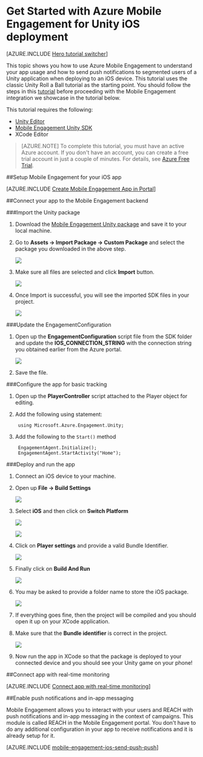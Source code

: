 <properties
	pageTitle="Get Started with Azure Mobile Engagement for Unity iOS deployment"
	description="Learn how to use Azure Mobile Engagement with Analytics and Push Notifications for Unity apps deploying to iOS devices."
	services="mobile-engagement"
	documentationCenter="unity"
	authors="piyushjo"
	manager="erikre"
	editor="" />

<tags
	ms.service="mobile-engagement"
	ms.workload="mobile"
	ms.tgt_pltfrm="mobile-unity-ios"
	ms.devlang="dotnet"
	ms.topic="hero-article"
	ms.date="08/19/2016"
	ms.author="piyushjo" />

# Get Started with Azure Mobile Engagement for Unity iOS deployment

[AZURE.INCLUDE [Hero tutorial switcher](../../includes/mobile-engagement-hero-tutorial-switcher.md)]

This topic shows you how to use Azure Mobile Engagement to understand your app usage and how to send push notifications to segmented users of a Unity application when deploying to an iOS device.
This tutorial uses the classic Unity Roll a Ball tutorial as the starting point. You should follow the steps in this [tutorial](mobile-engagement-unity-roll-a-ball.md) before proceeding with the Mobile Engagement integration we showcase in the tutorial below. 

This tutorial requires the following:

+ [Unity Editor](http://unity3d.com/get-unity)
+ [Mobile Engagement Unity SDK](https://aka.ms/azmeunitysdk)
+ XCode Editor

> [AZURE.NOTE] To complete this tutorial, you must have an active Azure account. If you don't have an account, you can create a free trial account in just a couple of minutes. For details, see [Azure Free Trial](https://azure.microsoft.com/pricing/free-trial/?WT.mc_id=A0E0E5C02&amp;returnurl=http%3A%2F%2Fazure.microsoft.com%2Fen-us%2Fdocumentation%2Farticles%2Fmobile-engagement-unity-ios-get-started).

##<a id="setup-azme"></a>Setup Mobile Engagement for your iOS app

[AZURE.INCLUDE [Create Mobile Engagement App in Portal](../../includes/mobile-engagement-create-app-in-portal-new.md)]

##<a id="connecting-app"></a>Connect your app to the Mobile Engagement backend

###Import the Unity package

1. Download the [Mobile Engagement Unity package](https://aka.ms/azmeunitysdk) and save it to your local machine. 

2. Go to **Assets -> Import Package -> Custom Package** and select the package you downloaded in the above step. 

	![][70] 

3. Make sure all files are selected and click **Import** button. 

	![][71] 

4. Once Import is successful, you will see the imported SDK files in your project.  

	![][72] 

###Update the EngagementConfiguration

1. Open up the **EngagementConfiguration** script file from the SDK folder and update the **IOS\_CONNECTION\_STRING** with the connection string you obtained earlier from the Azure portal.  

	![][73]

2. Save the file. 

###Configure the app for basic tracking

1. Open up the **PlayerController** script attached to the Player object for editing. 

2. Add the following using statement:

		using Microsoft.Azure.Engagement.Unity;

3. Add the following to the `Start()` method
    
        EngagementAgent.Initialize();
        EngagementAgent.StartActivity("Home");

###Deploy and run the app

1. Connect an iOS device to your machine. 

2. Open up **File -> Build Settings** 

	![][40]

3. Select **iOS** and then click on **Switch Platform**

	![][41]

	![][42]

4. Click on **Player settings** and provide a valid Bundle Identifier. 

	![][53]

5. Finally click on **Build And Run**

	![][54]

6. You may be asked to provide a folder name to store the iOS package. 

	![][43]

7. If everything goes fine, then the project will be compiled and you should open it up on your XCode application. 

8. Make sure that the **Bundle identifier** is correct in the project.  

	![][75]

10. Now run the app in XCode so that the package is deployed to your connected device and you should see your Unity game on your phone! 

##<a id="monitor"></a>Connect app with real-time monitoring

[AZURE.INCLUDE [Connect app with real-time monitoring](../../includes/mobile-engagement-connect-app-with-monitor.md)]

##<a id="integrate-push"></a>Enable push notifications and in-app messaging

Mobile Engagement allows you to interact with your users and REACH with push notifications and in-app messaging in the context of campaigns. This module is called REACH in the Mobile Engagement portal.
You don't have to do any additional configuration in your app to receive notifications and it is already setup for it.

[AZURE.INCLUDE [mobile-engagement-ios-send-push-push](../../includes/mobile-engagement-ios-send-push.md)]

<!-- Images. -->
[40]: ./media/mobile-engagement-unity-ios-get-started/40.png
[41]: ./media/mobile-engagement-unity-ios-get-started/41.png
[42]: ./media/mobile-engagement-unity-ios-get-started/42.png
[43]: ./media/mobile-engagement-unity-ios-get-started/43.png
[53]: ./media/mobile-engagement-unity-ios-get-started/53.png
[54]: ./media/mobile-engagement-unity-ios-get-started/54.png
[70]: ./media/mobile-engagement-unity-ios-get-started/70.png
[71]: ./media/mobile-engagement-unity-ios-get-started/71.png
[72]: ./media/mobile-engagement-unity-ios-get-started/72.png
[73]: ./media/mobile-engagement-unity-ios-get-started/73.png
[74]: ./media/mobile-engagement-unity-ios-get-started/74.png
[75]: ./media/mobile-engagement-unity-ios-get-started/75.png
